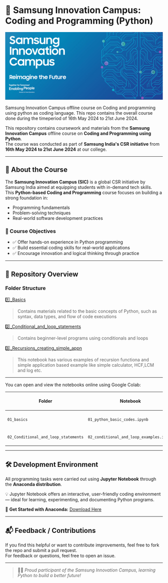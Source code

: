 # 🚀 Samsung Innovation Campus: Coding and Programming (Python)
![Samsung Innovation Campus Banner](photos/sic_banner.png)

Samsung Innovation Campus offline course on Coding and programming using python as coding language.
This repo contains the overall course done during the timeperiod of 16th May 2024 to 21st June 2024.

This repository contains coursework and materials from the **Samsung Innovation Campus** offline course on **Coding and Programming using Python**.  
The course was conducted as part of **Samsung India's CSR initiative** from **16th May 2024 to 21st June 2024** at our college.

---

## 🧠 About the Course

The **Samsung Innovation Campus (SIC)** is a global CSR initiative by Samsung India aimed at equipping students with in-demand tech skills.  
This **Python-based Coding and Programming** course focuses on building a strong foundation in:

- Programming fundamentals  
- Problem-solving techniques  
- Real-world software development practices

### 🎯 Course Objectives
- ✅ Offer hands-on experience in Python programming  
- ✅ Build essential coding skills for real-world applications  
- ✅ Encourage innovation and logical thinking through practice

---


## 📁 Repository Overview

### Folder Structure

  [1️⃣_Basics](01_basics)  
  > Contains materials related to the basic concepts of Python, such as syntax, data types, and flow of code executions
  
  [2️⃣_Conditional_and_loop_statements](02_conditional_and_loop_statements)
  > Contains beginner-level programs using conditionals and loops

  [3️⃣_Recursions_creating_simple_appn](03_recursions_creating_simple_appn)
  > This notebook has various examples of recursion functiona and simple application based example like simple calculator, HCF,LCM and log etc.

---
You can open and view the notebooks online using Google Colab:

| Folder | Notebook | Open in Colab |
|--------|----------|---------------|
| `01_basics` | `01_python_basic_codes.ipynb` | [![Open In Colab](https://colab.research.google.com/assets/colab-badge.svg)](https://colab.research.google.com/drive/1RQLu8PYDpnVz8_5KmbSZWVGBEOkGYg27) |
| `02_Conditional_and_loop_statements` | `02_conditional_and_loop_examples.ipynb` | [![Open In Colab](https://colab.research.google.com/assets/colab-badge.svg)](https://colab.research.google.com/drive/1AL8E3I1oSx0QpENzNZbk0mlc-YwDd4UQ?usp=sharing) |
---
## 🛠️ Development Environment

All programming tasks were carried out using **Jupyter Notebook** through the **Anaconda distribution**.

💡 Jupyter Notebook offers an interactive, user-friendly coding environment — ideal for learning, experimenting, and documenting Python programs.

🔗 **Get Started with Anaconda:** [Download Here](https://www.anaconda.com/products/distribution)

---


## 📬 Feedback / Contributions

If you find this helpful or want to contribute improvements, feel free to fork the repo and submit a pull request.  
For feedback or questions, feel free to open an issue.

---

> 🧑‍💻 _Proud participant of the Samsung Innovation Campus, learning Python to build a better future!_
